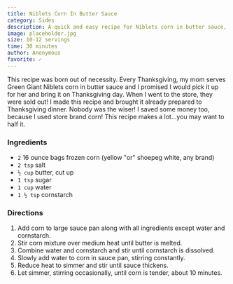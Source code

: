 ```yaml
---
title: Niblets Corn In Butter Sauce
category: Sides
description: A quick and easy recipe for Niblets corn in butter sauce, perfect for Thanksgiving dinner. This recipe is a great alternative when the store-bought version is sold out.
image: placeholder.jpg
size: 10-12 servings
time: 30 minutes
author: Anonymous
favorite: ✓
---
```


This recipe was born out of necessity. Every Thanksgiving, my mom serves Green Giant Niblets corn in butter sauce and I promised I would pick it up for her and bring it on Thanksgiving day. When I went to the store, they were sold out! I made this recipe and brought it already prepared to Thanksgiving dinner. Nobody was the wiser! I saved some money too, because I used store brand corn! This recipe makes a lot...you may want to half it.

### Ingredients

* `2` 16 ounce bags frozen corn (yellow "or" shoepeg white, any brand)
* `2 tsp` salt
* `½ cup` butter, cut up
* `1 tsp` sugar
* `1 cup` water
* `1 ½ tsp` cornstarch

### Directions

1. Add corn to large sauce pan along with all ingredients except water and cornstarch.
2. Stir corn mixture over medium heat until butter is melted.
3. Combine water and cornstarch and stir until cornstarch is dissolved.
4. Slowly add water to corn in sauce pan, stirring constantly.
5. Reduce heat to simmer and stir until sauce thickens.
6. Let simmer, stirring occasionally, until corn is tender, about 10 minutes.